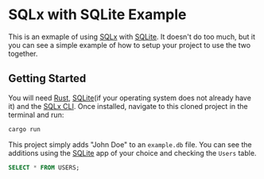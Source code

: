 SQLx with SQLite Example
========================

This is an exmaple of using [SQLx](https://github.com/launchbadge/sqlx) with [SQLite](https://sqlite.org/). It doesn't do too much, but it you can see a simple example of how to setup your project to use the two together.

## Getting Started

You will need [Rust](https://rust-lang.org), [SQLite](https://sqlite.org/)(if your operating system does not already have it) and the [SQLx CLI](https://crates.io/crates/sqlx-cli). Once installed, navigate to this cloned project in the terminal and run:

```bash
cargo run
```

This project simply adds "John Doe" to an `example.db` file. You can see the additions using the [SQLite](https://sqlite.org/) app of your choice and checking the `Users` table.

```sql
SELECT * FROM USERS;
```

